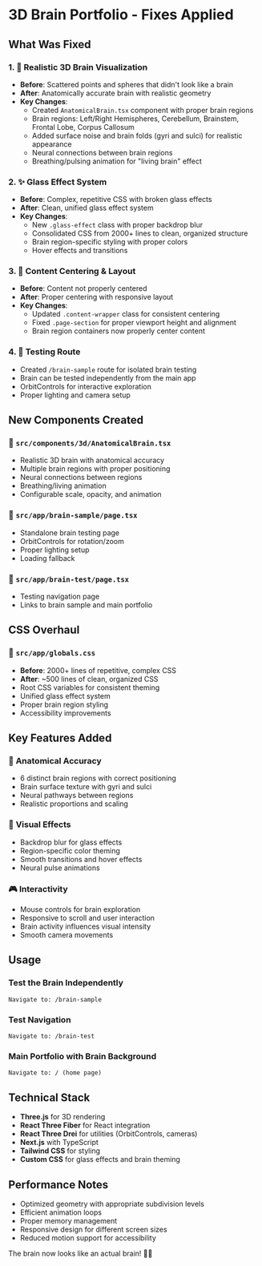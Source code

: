 # 3D Brain Portfolio - Fixes Applied

## What Was Fixed

### 1. 🧠 **Realistic 3D Brain Visualization**
- **Before**: Scattered points and spheres that didn't look like a brain
- **After**: Anatomically accurate brain with realistic geometry
- **Key Changes**:
  - Created `AnatomicalBrain.tsx` component with proper brain regions
  - Brain regions: Left/Right Hemispheres, Cerebellum, Brainstem, Frontal Lobe, Corpus Callosum
  - Added surface noise and brain folds (gyri and sulci) for realistic appearance
  - Neural connections between brain regions
  - Breathing/pulsing animation for "living brain" effect

### 2. ✨ **Glass Effect System**
- **Before**: Complex, repetitive CSS with broken glass effects
- **After**: Clean, unified glass effect system
- **Key Changes**:
  - New `.glass-effect` class with proper backdrop blur
  - Consolidated CSS from 2000+ lines to clean, organized structure
  - Brain region-specific styling with proper colors
  - Hover effects and transitions

### 3. 🎯 **Content Centering & Layout**
- **Before**: Content not properly centered
- **After**: Proper centering with responsive layout
- **Key Changes**:
  - Updated `.content-wrapper` class for consistent centering
  - Fixed `.page-section` for proper viewport height and alignment
  - Brain region containers now properly center content

### 4. 🧪 **Testing Route**
- Created `/brain-sample` route for isolated brain testing
- Brain can be tested independently from the main app
- OrbitControls for interactive exploration
- Proper lighting and camera setup

## New Components Created

### 📁 `src/components/3d/AnatomicalBrain.tsx`
- Realistic 3D brain with anatomical accuracy
- Multiple brain regions with proper positioning
- Neural connections between regions
- Breathing/living animation
- Configurable scale, opacity, and animation

### 📁 `src/app/brain-sample/page.tsx`
- Standalone brain testing page
- OrbitControls for rotation/zoom
- Proper lighting setup
- Loading fallback

### 📁 `src/app/brain-test/page.tsx`
- Testing navigation page
- Links to brain sample and main portfolio

## CSS Overhaul

### 📁 `src/app/globals.css`
- **Before**: 2000+ lines of repetitive, complex CSS
- **After**: ~500 lines of clean, organized CSS
- Root CSS variables for consistent theming
- Unified glass effect system
- Proper brain region styling
- Accessibility improvements

## Key Features Added

### 🧠 **Anatomical Accuracy**
- 6 distinct brain regions with correct positioning
- Brain surface texture with gyri and sulci
- Neural pathways between regions
- Realistic proportions and scaling

### 🎨 **Visual Effects**
- Backdrop blur for glass effects
- Region-specific color theming
- Smooth transitions and hover effects
- Neural pulse animations

### 🎮 **Interactivity**
- Mouse controls for brain exploration
- Responsive to scroll and user interaction
- Brain activity influences visual intensity
- Smooth camera movements

## Usage

### Test the Brain Independently
```
Navigate to: /brain-sample
```

### Test Navigation
```
Navigate to: /brain-test
```

### Main Portfolio with Brain Background
```
Navigate to: / (home page)
```

## Technical Stack

- **Three.js** for 3D rendering
- **React Three Fiber** for React integration
- **React Three Drei** for utilities (OrbitControls, cameras)
- **Next.js** with TypeScript
- **Tailwind CSS** for styling
- **Custom CSS** for glass effects and brain theming

## Performance Notes

- Optimized geometry with appropriate subdivision levels
- Efficient animation loops
- Proper memory management
- Responsive design for different screen sizes
- Reduced motion support for accessibility

The brain now looks like an actual brain! 🧠✨
